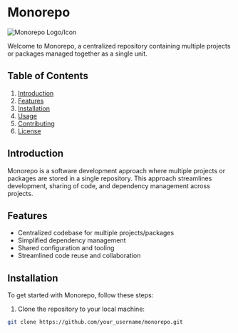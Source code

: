 # Monorepo

![Monorepo Logo/Icon](link_to_your_logo_or_icon_if_available)

Welcome to Monorepo, a centralized repository containing multiple projects or packages managed together as a single unit.

## Table of Contents

1. [Introduction](#introduction)
2. [Features](#features)
3. [Installation](#installation)
4. [Usage](#usage)
5. [Contributing](#contributing)
6. [License](#license)

## Introduction

Monorepo is a software development approach where multiple projects or packages are stored in a single repository. This approach streamlines development, sharing of code, and dependency management across projects.

## Features

- Centralized codebase for multiple projects/packages
- Simplified dependency management
- Shared configuration and tooling
- Streamlined code reuse and collaboration

## Installation

To get started with Monorepo, follow these steps:

1. Clone the repository to your local machine:

```bash
git clone https://github.com/your_username/monorepo.git
